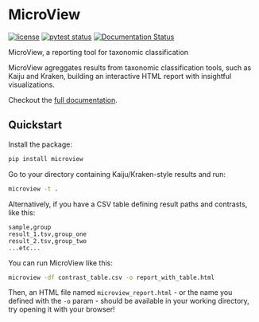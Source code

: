 # MicroView

<!-- badges: start -->

[![license](https://img.shields.io/badge/license-BSD%203--Clause-green)](https://github.com/dalmolingroup/microview/blob/master/LICENSE)
[![pytest status](https://github.com/dalmolingroup/microview/workflows/test-and-lint/badge.svg)](https://github.com/dalmolingroup/microview/actions)
[![Documentation Status](https://readthedocs.org/projects/microview-bio/badge/?version=latest)](https://microview-bio.readthedocs.io/en/latest/?badge=latest)

<!-- badges: end -->

MicroView, a reporting tool for taxonomic classification

MicroView agreggates results from taxonomic classification tools,
such as Kaiju and Kraken, building an interactive HTML report with
insightful visualizations.

Checkout the [full documentation](https://microview-bio.readthedocs.io/en/latest/?badge=latest).

## Quickstart

Install the package:

```sh
pip install microview
```

Go to your directory containing Kaiju/Kraken-style results and run:

```sh
microview -t .
```

Alternatively, if you have a CSV table defining result paths and contrasts, like this:

```
sample,group
result_1.tsv,group_one
result_2.tsv,group_two
...etc...
```

You can run MicroView like this:

```sh
microview -df contrast_table.csv -o report_with_table.html
```

Then, an HTML file named `microview_report.html` -
or the name you defined with the `-o` param -
should be available in your working directory,
try opening it with your browser!
